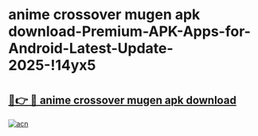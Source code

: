 # anime crossover mugen apk download-Premium-APK-Apps-for-Android-Latest-Update-2025-!14yx5

# <h2><a href="https://googleone.com">🔗👉 🔴 anime crossover mugen apk download</a></h2>

[![acn](https://github.com/user-attachments/assets/0f9c940e-d8b0-45ae-aac7-cd30a18b3e1c)](https://googleone.com)

